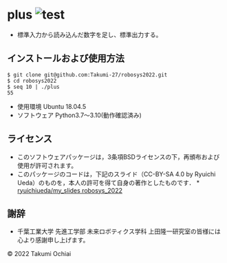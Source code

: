 # plus	![test](https://github.com/Takumi-27/robosys2022/actions/workflows/test.yml/badge.svg)

* 標準入力から読み込んだ数字を足し、標準出力する。

## インストールおよび使用方法
``` 
$ git clone git@github.com:Takumi-27/robosys2022.git
$ cd robosys2022
$ seq 10 | ./plus
55
```
* 使用環境 Ubuntu 18.04.5
* ソフトウェア Python3.7～3.10(動作確認済み)

## ライセンス
* このソフトウェアパッケージは，3条項BSDライセンスの下，再頒布および使用が許可されます。
* このパッケージのコードは，下記のスライド（CC-BY-SA 4.0 by Ryuichi Ueda）のものを，本人の許可を得て自身の著作としたものです．
      * [ryuichiueda/my_slides robosys_2022](https://github.com/ryuichiueda/my_slides/tree/master/robosys_2022)

## 謝辞
* 千葉工業大学 先進工学部 未来ロボティクス学科 上田隆一研究室の皆様には心より感謝申し上げます。

© 2022 Takumi Ochiai


